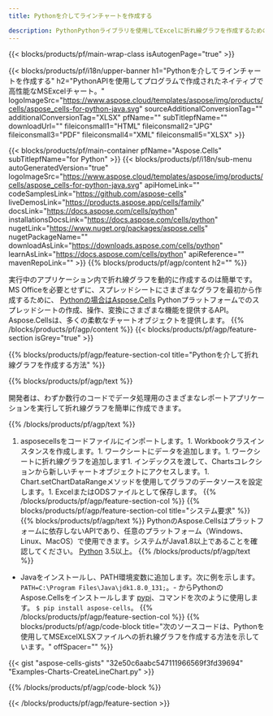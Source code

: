 ```yaml
---
title: Pythonを介してラインチャートを作成する

description: PythonPythonライブラリを使用してExcelに折れ線グラフを作成するためのサンプルコード。このコードを使用して、Pythonベースのアプリケーション内でMSExcelへの折れ線グラフを作成します。
---
```

{{< blocks/products/pf/main-wrap-class isAutogenPage="true" >}}

{{< blocks/products/pf/i18n/upper-banner h1="Pythonを介してラインチャートを作成する" h2="PythonAPIを使用してプログラムで作成されたネイティブで高性能なMSExcelチャート。" logoImageSrc="https://www.aspose.cloud/templates/aspose/img/products/cells/aspose_cells-for-python-java.svg" sourceAdditionalConversionTag="" additionalConversionTag="XLSX" pfName="" subTitlepfName="" downloadUrl="" fileiconsmall1="HTML" fileiconsmall2="JPG" fileiconsmall3="PDF" fileiconsmall4="XML" fileiconsmall5="XLSX" >}}

{{< blocks/products/pf/main-container pfName="Aspose.Cells" subTitlepfName="for Python" >}}
{{< blocks/products/pf/i18n/sub-menu autoGeneratedVersion="true" logoImageSrc="https://www.aspose.cloud/templates/aspose/img/products/cells/aspose_cells-for-python-java.svg" apiHomeLink="" codeSamplesLink="https://github.com/aspose-cells" liveDemosLink="https://products.aspose.app/cells/family" docsLink="https://docs.aspose.com/cells/python" installationsDocsLink="https://docs.aspose.com/cells/python" nugetLink="https://www.nuget.org/packages/aspose.cells" nugetPackageName="" downloadAsLink="https://downloads.aspose.com/cells/python" learnAsLink="https://docs.aspose.com/cells/python" apiReference="" mavenRepoLink="" >}}
{{% blocks/products/pf/agp/content h2="" %}}

実行中のアプリケーション内で折れ線グラフを動的に作成するのは簡単です。 MS Officeを必要とせずに、スプレッドシートにさまざまなグラフを最初から作成するために、 [Pythonの場合はAspose.Cells](https://pypi.org/project/aspose.cells)  Pythonプラットフォームでのスプレッドシートの作成、操作、変換にさまざまな機能を提供するAPI。 Aspose.Cellsは、多くの柔軟なチャートオブジェクトを提供します。
{{% /blocks/products/pf/agp/content %}}
{{< blocks/products/pf/agp/feature-section isGrey="true" >}}

{{% blocks/products/pf/agp/feature-section-col title="Pythonを介して折れ線グラフを作成する方法" %}}

{{% blocks/products/pf/agp/text %}}

開発者は、わずか数行のコードでデータ処理用のさまざまなレポートアプリケーションを実行して折れ線グラフを簡単に作成できます。

{{% /blocks/products/pf/agp/text %}}

1. asposecellsをコードファイルにインポートします。1. Workbookクラスインスタンスを作成します。1. ワークシートにデータを追加します。1. ワークシートに折れ線グラフを追加します1. インデックスを渡して、Chartsコレクションから新しいチャートオブジェクトにアクセスします。1. Chart.setChartDataRangeメソッドを使用してグラフのデータソースを設定します。1. ExcelまたはODSファイルとして保存します。
{{% /blocks/products/pf/agp/feature-section-col %}}
{{% blocks/products/pf/agp/feature-section-col title="システム要求" %}}
{{% blocks/products/pf/agp/text %}}
 PythonのAspose.Cellsはプラットフォームに依存しないAPIであり、任意のプラットフォーム（Windows、Linux、MacOS）で使用できます。システムがJava1.8以上であることを確認してください。 [Python](https://www.python.org/downloads/) 3.5以上。
{{% /blocks/products/pf/agp/text %}}
- Javaをインストールし、PATH環境変数に追加します。次に例を示します。 <code>PATH=C:\Program Files\Java\jdk1.8.0_131;</code>。- からPythonのAspose.Cellsをインストールします <a href="https://pypi.org/project/aspose-cells/">pypi</a>、コマンドを次のように使用します。 <code>$ pip install aspose-cells</code>。
{{% /blocks/products/pf/agp/feature-section-col %}}
{{% blocks/products/pf/agp/code-block title="次のソースコードは、Pythonを使用してMSExcelXLSXファイルへの折れ線グラフを作成する方法を示しています。" offSpacer="" %}}

{{< gist "aspose-cells-gists" "32e50c6aabc547111966569f3fd39694" "Examples-Charts-CreateLineChart.py" >}}

{{% /blocks/products/pf/agp/code-block %}}

{{< /blocks/products/pf/agp/feature-section >}}

<!-- aboutfile Starts -->
